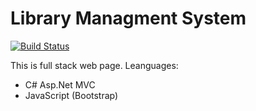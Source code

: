# Library Managment System 


[![Build Status](https://travis-ci.org/joemccann/dillinger.svg?branch=master)](https://travis-ci.org/joemccann/dillinger)

This is full stack web page. Leanguages:

- C# Asp.Net MVC
- JavaScript (Bootstrap)

